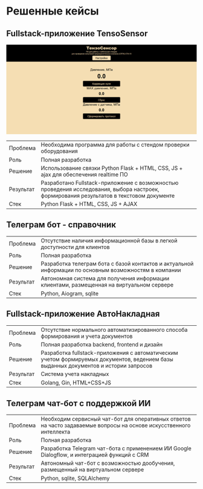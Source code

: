 # Решенные кейсы

## Fullstack-приложение TensoSensor
![alt text](/static/tensosensor.PNG)
<table>
  <tr>
    <td>Проблема</td>
    <td>Необходима программа для работы с стендом проверки оборудования</td>
  </tr>
  <tr>
    <td>Роль</td>
    <td>Полная разработка</td>
  </tr>
  <tr>
    <td>Решение</td>
    <td>Использование связки Python Flask + HTML, CSS, JS + ajax для обеспечения realtime ПО</td>
  </tr>
  <tr>
    <td>Результат</td>
    <td>Разработано Fullstack-приложение с возможностью проведения исследования, выбора настроек, формирования результатов в текстовом документе</td>
  </tr>
  <tr>
    <td>Стек</td>
    <td>Python Flask + HTML, CSS, JS + AJAX</td>
  </tr>
</table>

## Телеграм бот - справочник
<table>
  <tr>
    <td>Проблема</td>
    <td>Отсутствие наличия информационной базы в легкой доступности для клиентов</td>
  </tr>
  <tr>
    <td>Роль</td>
    <td>Полная разработка</td>
  </tr>
  <tr>
    <td>Решение</td>
    <td>Разработка телеграм бота с базой контактов и актуальной информации по основным возможностям в компании</td>
  </tr>
  <tr>
    <td>Результат</td>
    <td>Автономная система для получения информации клиентами, размещенная на виртуальном сервере</td>
  </tr>
  <tr>
    <td>Стек</td>
    <td>Python, Aiogram, sqlite</td>
  </tr>
</table>

## Fullstack-приложение АвтоНакладная
<table>
  <tr>
    <td>Проблема</td>
    <td>Отсутствие нормального автоматизированного способа формирования и учета документов</td>
  </tr>
  <tr>
    <td>Роль</td>
    <td>Полная разработка backend, frontend и дизайн</td>
  </tr>
  <tr>
    <td>Решение</td>
    <td>Разработка fullstack-приложения с автоматическим учетом формируемых документов, ведением базы выданных документов и истории запросов</td>
  </tr>
  <tr>
    <td>Результат</td>
    <td>Система учета накладных</td>
  </tr>
  <tr>
    <td>Стек</td>
    <td>Golang, Gin, HTML+CSS+JS</td>
  </tr>
</table>

## Телеграм чат-бот с поддержкой ИИ
<table>
  <tr>
    <td>Проблема</td>
    <td>Необходим сервисный чат-бот для оперативных ответов на часто задаваемые вопросы на основе искусственного интеллекта</td>
  </tr>
  <tr>
    <td>Роль</td>
    <td>Полная разработка</td>
  </tr>
  <tr>
    <td>Решение</td>
    <td>Разработка Telegram чат-бота с применением ИИ Google Dialogflow, и интеграцией функций с CRM</td>
  </tr>
  <tr>
    <td>Результат</td>
    <td>Автономный чат-бот с возможностью дообучения, размещенный на виртуальном сервере</td>
  </tr>
  <tr>
    <td>Стек</td>
    <td>Python, sqlite, SQLAlchemy</td>
  </tr>
</table>

<!--
<table>
  <tr>
    <td>Проблема</td>
    <td></td>
  </tr>
  <tr>
    <td>Роль</td>
    <td></td>
  </tr>
  <tr>
    <td>Решение</td>
    <td></td>
  </tr>
  <tr>
    <td>Результат</td>
    <td></td>
  </tr>
  <tr>
    <td>Стек</td>
    <td></td>
  </tr>
</table>
-->
